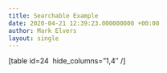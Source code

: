 ```yaml
---
title: Searchable Example
date: 2020-04-21 12:39:23.000000000 +00:00
author: Mark Elvers
layout: single
---
```

[table id=24  hide_columns=&#8221;1,4&#8243; /]
